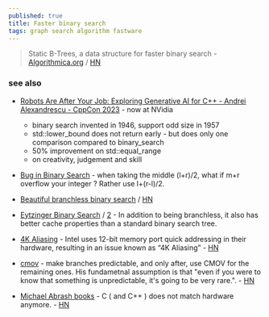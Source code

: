```yaml
---
published: true
title: Faster binary search
tags: graph search algorithm fastware
---
```

> Static B-Trees,  a data structure for faster binary search - [Algorithmica.org](https://en.algorithmica.org/hpc/data-structures/s-tree/) / [HN](https://news.ycombinator.com/item?id=30376140)

### see also
- [Robots Are After Your Job: Exploring Generative AI for C++ - Andrei Alexandrescu - CppCon 2023](https://www.youtube.com/watch?v=J48YTbdJNNc) - now at NVidia
	- binary search invented in 1946, support odd size in 1957
    - std::lower_bound does not return early - but does only one comparison compared to binary_search
    - 50% improvement on std::equal_range
    - on creativity, judgement and skill
- [Bug in Binary Search](https://www.youtube.com/watch?v=_eS-nNnkKfI) - when taking the middle (l+r)/2, what if m+r overflow your integer ? Rather use l+(r-l)/2.
- [	Beautiful branchless binary search](https://probablydance.com/2023/04/27/beautiful-branchless-binary-search/) / [HN](https://news.ycombinator.com/item?id=35737862)
- [Eytzinger Binary Search](https://algorithmica.org/en/eytzinger) / [2](https://espindo.la/posts/array-layouts.html) - In addition to being branchless, it also has better cache properties than a standard binary search tree.
- [4K Aliasing](https://richardstartin.github.io/posts/4k-aliasing) - Intel uses 12-bit memory port quick addressing in their hardware, resulting in an issue known as “4K Aliasing” - [HN](https://news.ycombinator.com/item?id=35741301)
- [cmov](https://yarchive.net/comp/linux/cmov.html) - make branches predictable, and only after, use CMOV for the remaining ones. His fundametnal assumption is that "even if you were to know that something is unpredictable, it's going to be very rare.". - [HN](https://news.ycombinator.com/item?id=35738299)

- [Michael Abrash books](https://www.jagregory.com/abrash-black-book/) - C ( and C++ ) does not match hardware anymore. - [HN](https://news.ycombinator.com/item?id=35738633)
